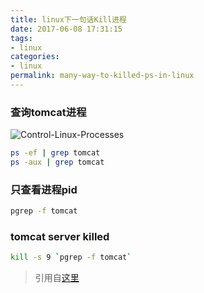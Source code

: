 ```yaml
---
title: linux下一句话Kill进程
date: 2017-06-08 17:31:15
tags: 
- linux
categories:
- linux
permalink: many-way-to-killed-ps-in-linux
---
```

### 查询tomcat进程

![Control-Linux-Processes](http://oi1wvrjc2.bkt.clouddn.com/17-9-26/39733243.jpg)
```bash
ps -ef | grep tomcat
ps -aux | grep tomcat
```

### 只查看进程pid
```bash
pgrep -f tomcat
```


### tomcat server killed

```bash
kill -s 9 `pgrep -f tomcat`
```

> 引用自[这里](http://blog.csdn.net/smarxx/article/details/6664219)